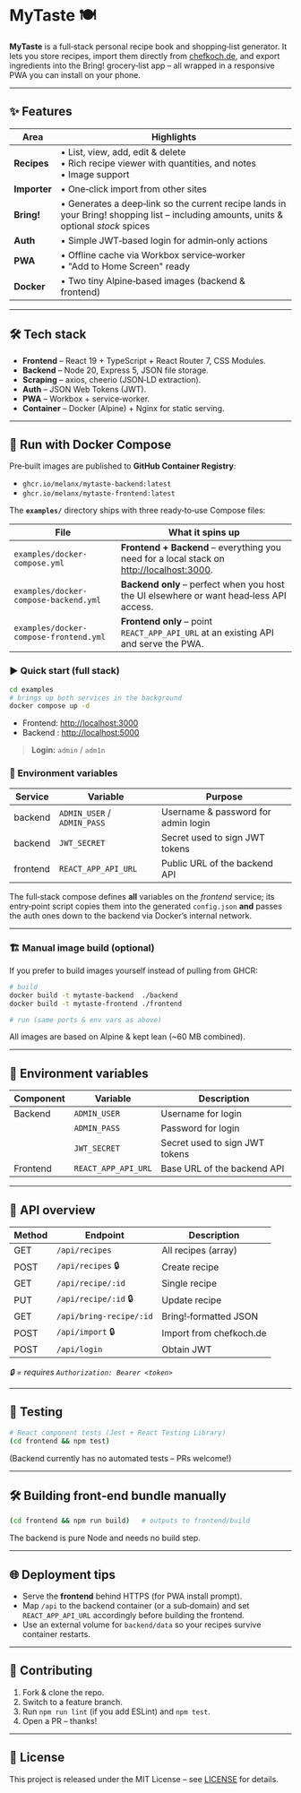 # MyTaste 🍽️

**MyTaste** is a full‑stack personal recipe book and shopping‑list generator.  It lets you store recipes, import them directly from [chefkoch.de](https://www.chefkoch.de), and export ingredients into the Bring! grocery‑list app – all wrapped in a responsive PWA you can install on your phone.

---

## ✨ Features

| Area         | Highlights                                                                                                                            |
|--------------|---------------------------------------------------------------------------------------------------------------------------------------|
| **Recipes**  | • List, view, add, edit & delete<br>• Rich recipe viewer with quantities, and notes<br>• Image support                                |
| **Importer** | • One‑click import from other sites                                                                                                   |
| **Bring!**   | • Generates a deep‑link so the current recipe lands in your Bring! shopping list – including amounts, units & optional *stock* spices |
| **Auth**     | • Simple JWT‑based login for admin‑only actions                                                                                       |
| **PWA**      | • Offline cache via Workbox service‑worker<br>• "Add to Home Screen" ready                                                            |
| **Docker**   | • Two tiny Alpine‑based images (backend & frontend)                                                                                   |

---

## 🛠 Tech stack

* **Frontend**  – React 19 + TypeScript + React Router 7, CSS Modules.
* **Backend**   – Node 20, Express 5, JSON file storage.
* **Scraping**  – axios, cheerio (JSON‑LD extraction).
* **Auth**      – JSON Web Tokens (JWT).
* **PWA**       – Workbox + service‑worker.
* **Container** – Docker (Alpine) + Nginx for static serving.

---

## 🐳 Run with Docker Compose

Pre‑built images are published to **GitHub Container Registry**:

* `ghcr.io/melanx/mytaste-backend:latest`
* `ghcr.io/melanx/mytaste-frontend:latest`

The **`examples/`** directory ships with three ready‑to‑use Compose files:

| File                                   | What it spins up                                                                                                  |
| -------------------------------------- | ----------------------------------------------------------------------------------------------------------------- |
| `examples/docker-compose.yml`          | **Frontend + Backend** – everything you need for a local stack on [http://localhost:3000](http://localhost:3000). |
| `examples/docker-compose-backend.yml`  | **Backend only** – perfect when you host the UI elsewhere or want head‑less API access.                           |
| `examples/docker-compose-frontend.yml` | **Frontend only** – point `REACT_APP_API_URL` at an existing API and serve the PWA.                               |

### ▶️ Quick start (full stack)

```bash
cd examples
# brings up both services in the background
docker compose up -d
```

* Frontend: [http://localhost:3000](http://localhost:3000)
* Backend  : [http://localhost:5000](http://localhost:5000)

> **Login:** `admin` / `adm1n`

### 🔑 Environment variables

| Service  | Variable                    | Purpose                             |
| -------- | --------------------------- | ----------------------------------- |
| backend  | `ADMIN_USER` / `ADMIN_PASS` | Username & password for admin login |
| backend  | `JWT_SECRET`                | Secret used to sign JWT tokens      |
| frontend | `REACT_APP_API_URL`         | Public URL of the backend API       |

The full‑stack compose defines **all** variables on the *frontend* service; its entry‑point script copies them into the generated `config.json` **and** passes the auth ones down to the backend via Docker’s internal network.

---

### 🏗️ Manual image build (optional)

If you prefer to build images yourself instead of pulling from GHCR:

```bash
# build
docker build -t mytaste-backend  ./backend
docker build -t mytaste-frontend ./frontend

# run (same ports & env vars as above)
```

All images are based on Alpine & kept lean (\~60 MB combined).

---

## 🔑 Environment variables

| Component | Variable            | Description                    |
|-----------|---------------------|--------------------------------|
| Backend   | `ADMIN_USER`        | Username for login             |
|           | `ADMIN_PASS`        | Password for login             |
|           | `JWT_SECRET`        | Secret used to sign JWT tokens |
| Frontend  | `REACT_APP_API_URL` | Base URL of the backend API    |

---

## 📡 API overview

| Method | Endpoint                | Description             |
|--------|-------------------------|-------------------------|
| GET    | `/api/recipes`          | All recipes (array)     |
| POST   | `/api/recipes` 🔒       | Create recipe           |
| GET    | `/api/recipe/:id`       | Single recipe           |
| PUT    | `/api/recipe/:id` 🔒    | Update recipe           |
| GET    | `/api/bring-recipe/:id` | Bring!‑formatted JSON   |
| POST   | `/api/import` 🔒        | Import from chefkoch.de |
| POST   | `/api/login`            | Obtain JWT              |

*🔒 = requires `Authorization: Bearer <token>`*

---

## 🧪 Testing

```bash
# React component tests (Jest + React Testing Library)
(cd frontend && npm test)
```

(Backend currently has no automated tests – PRs welcome!)

---

## 🛠 Building front‑end bundle manually

```bash
(cd frontend && npm run build)   # outputs to frontend/build
```

The backend is pure Node and needs no build step.

---

## 🌐 Deployment tips

* Serve the **frontend** behind HTTPS (for PWA install prompt).
* Map `/api` to the backend container (or a sub‑domain) and set `REACT_APP_API_URL` accordingly before building the frontend.
* Use an external volume for `backend/data` so your recipes survive container restarts.

---

## 🙌 Contributing

1. Fork & clone the repo.
2. Switch to a feature branch.
3. Run `npm run lint` (if you add ESLint) and `npm test`.
4. Open a PR – thanks!

---

## 📝 License

This project is released under the MIT License – see [LICENSE](LICENSE) for details.
